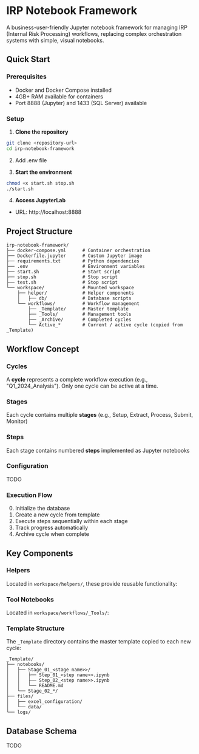 # IRP Notebook Framework

A business-user-friendly Jupyter notebook framework for managing IRP (Internal Risk Processing) workflows, replacing complex orchestration systems with simple, visual notebooks.

## Quick Start

### Prerequisites
- Docker and Docker Compose installed
- 4GB+ RAM available for containers
- Port 8888 (Jupyter) and 1433 (SQL Server) available

### Setup

1. **Clone the repository**
```bash
git clone <repository-url>
cd irp-notebook-framework
```

2. Add .env file

3. **Start the environment**
```bash
chmod +x start.sh stop.sh
./start.sh
```

4. **Access JupyterLab**
- URL: http://localhost:8888


## Project Structure

```
irp-notebook-framework/
├── docker-compose.yml      # Container orchestration
├── Dockerfile.jupyter      # Custom Jupyter image
├── requirements.txt        # Python dependencies
├── .env                    # Environment variables
├── start.sh                # Start script
├── stop.sh                 # Stop script
├── test.sh                 # Stop script
└── workspace/              # Mounted workspace
    ├── helper/             # Helper components
    │   ├── db/             # Database scripts
    └── workflows/          # Workflow management
        ├── _Template/      # Master template
        ├── _Tools/         # Management tools
        ├── _Archive/       # Completed cycles
        └── Active_*        # Current / active cycle (copied from _Template)
```

## Workflow Concept

### Cycles
A **cycle** represents a complete workflow execution (e.g., "Q1_2024_Analysis"). Only one cycle can be active at a time.

### Stages
Each cycle contains multiple **stages** (e.g., Setup, Extract, Process, Submit, Monitor)

### Steps
Each stage contains numbered **steps** implemented as Jupyter notebooks

### Configuration

TODO

### Execution Flow
0. Initialize the database
1. Create a new cycle from template
2. Execute steps sequentially within each stage
3. Track progress automatically
4. Archive cycle when complete

## Key Components

### Helpers
Located in `workspace/helpers/`, these provide reusable functionality:

### Tool Notebooks
Located in `workspace/workflows/_Tools/`:

### Template Structure
The `_Template` directory contains the master template copied to each new cycle:

```
_Template/
├── notebooks/
│   ├── Stage_01_<stage name>>/
│   │   ├── Step_01_<step name>>.ipynb
│   │   ├── Step_02_<step name>>.ipynb
│   │   └── README.md
│   └── Stage_02_*/
├── files/
│   ├── excel_configuration/
│   └── data/
└── logs/
```

## Database Schema

TODO